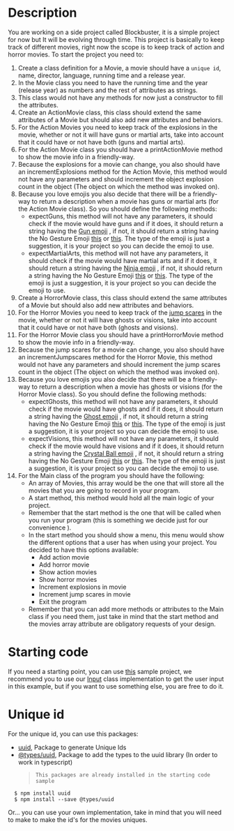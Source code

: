 # Description

You are working on a side project called Blockbuster, it is a simple project for now but It will be evolving through time. This project is basically to keep track of different movies, right now the scope is to keep track of action and horror movies. To start the project you need to:

1. Create a class definition for a Movie, a movie should have a `unique id`, name, director, language, running time and a release year.
2. In the Movie class you need to have the running time and the year (release year) as numbers and the rest of attributes as strings.
3. This class would not have any methods for now just a constructor to fill the attributes.
4. Create an ActionMovie class, this class should extend the same attributes of a Movie but should also add new attributes and behaviors.
5. For the Action Movies you need to keep track of the explosions in the movie, whether or not it will have guns or martial arts, take into account that it could have or not have both (guns and martial arts).
6. For the Action Movie class you should have a printActionMovie method to show the movie info in a friendly-way.
7. Because the explosions for a movie can change, you also should have an incrementExplosions method for the Action Movie, this method would not have any parameters and should increment the object explosion count in the object (The object on which the method was invoked on).
8. Because you love emojis you also decide that there will be a friendly-way to return a description when a movie has guns or martial arts (for the Action Movie class). So you should define the following methods:
   - expectGuns, this method will not have any parameters, it should check if the movie would have guns and if it does, it should return a string having the [Gun emoji](https://emojipedia.org/pistol/) , if not, it should return a string having the No Gesture Emoji [this](https://emojipedia.org/woman-gesturing-no/) or [this](https://emojipedia.org/man-gesturing-no/). The type of the emoji is just a suggestion, it is your project so you can decide the emoji to use.
   - expectMartialArts, this method will not have any parameters, it should check if the movie would have martial arts and if it does, it should return a string having the [Ninja emoji](https://emojipedia.org/ninja/) , if not, it should return a string having the No Gesture Emoji [this](https://emojipedia.org/woman-gesturing-no/) or [this](https://emojipedia.org/man-gesturing-no/). The type of the emoji is just a suggestion, it is your project so you can decide the emoji to use.
9. Create a HorrorMovie class, this class should extend the same attributes of a Movie but should also add new attributes and behaviors.
10. For the Horror Movies you need to keep track of the [jump scares](https://en.wikipedia.org/wiki/Jump_scare) in the movie, whether or not it will have ghosts or visions, take into account that it could have or not have both (ghosts and visions).
11. For the Horror Movie class you should have a printHorrorMovie method to show the movie info in a friendly-way.
12. Because the jump scares for a movie can change, you also should have an incrementJumpscares method for the Horror Movie, this method would not have any parameters and should increment the jump scares count in the object (The object on which the method was invoked on).
13. Because you love emojis you also decide that there will be a friendly-way to return a description when a movie has ghosts or visions (for the Horror Movie class). So you should define the following methods:
    - expectGhosts, this method will not have any parameters, it should check if the movie would have ghosts and if it does, it should return a string having the [Ghost emoji](https://emojipedia.org/ghost/) , if not, it should return a string having the No Gesture Emoji [this](https://emojipedia.org/woman-gesturing-no/) or [this](https://emojipedia.org/man-gesturing-no/). The type of the emoji is just a suggestion, it is your project so you can decide the emoji to use.
    - expectVisions, this method will not have any parameters, it should check if the movie would have visions and if it does, it should return a string having the [Crystal Ball emoji](https://emojipedia.org/crystal-ball/) , if not, it should return a string having the No Gesture Emoji [this](https://emojipedia.org/woman-gesturing-no/) or [this](https://emojipedia.org/man-gesturing-no/). The type of the emoji is just a suggestion, it is your project so you can decide the emoji to use.
14. For the Main class of the program you should have the following:
    - An array of Movies, this array would be the one that will store all the movies that you are going to record in your program.
    - A start method, this method would hold all the main logic of your project.
    - Remember that the start method is the one that will be called when you run your program (this is something we decide just for our convenience ).
    - In the start method you should show a menu, this menu would show the different options that a user has when using your project. You decided to have this options available:
      - Add action movie
      - Add horror movie
      - Show action movies
      - Show horror movies
      - Increment explosions in movie
      - Increment jump scares in movie
      - Exit the program
    - Remember that you can add more methods or attributes to the Main class if you need them, just take in mind that the start method and the movies array attribute are obligatory requests of your design.

# Starting code

If you need a starting point, you can use [this](https://github.com/corecodeio/ED3W5/tree/main) sample project, we recommend you to use our [Input](https://github.com/corecodeio/ED3W5/blob/main/src/Input.ts) class implementation to get the user input in this example, but if you want to use something else, you are free to do it.

# Unique id

For the unique id, you can use this packages:

- [uuid](https://www.npmjs.com/package/uuid), Package to generate Unique Ids
- [@types/uuid](https://www.npmjs.com/package/@types/uuid), Package to add the types to the uuid library (In order to work in typescript)
  > `This packages are already installed in the starting code sample`

```
  $ npm install uuid
  $ npm install --save @types/uuid
```

Or... you can use your own implementation, take in mind that you will need to make to make the id's for the movies uniques.
